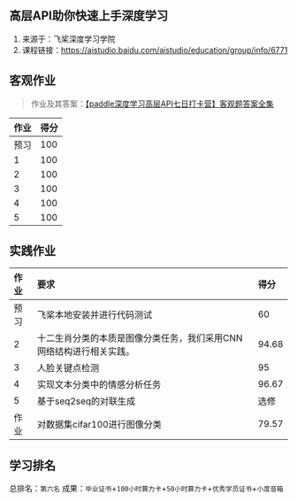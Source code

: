 ## 高层API助你快速上手深度学习

1. 来源于：飞桨深度学习学院
2. 课程链接：https://aistudio.baidu.com/aistudio/education/group/info/6771

## 客观作业

> 作业及其答案：[【paddle深度学习高层API七日打卡营】客观题答案全集](https://blog.csdn.net/weixin_45623093/article/details/113762097)

|作业|得分|
|:-|:-|
|预习|100|
|1|100| 
|2|100|
|3|100|
|4|100|
|5|100|

## 实践作业

|作业|要求|得分|
|:-|:-|:-|
|预习|飞桨本地安装并进行代码测试|60|
|2|十二生肖分类的本质是图像分类任务，我们采用CNN网络结构进行相关实践。|94.68|
|3|人脸关键点检测|95|
|4|实现文本分类中的情感分析任务|96.67|
|5|基于seq2seq的对联生成|选修|
|作业|对数据集cifar100进行图像分类|79.57|

## 学习排名

总排名：`第六名`
成果：`毕业证书`+`100小时算力卡`+`50小时算力卡`+`优秀学员证书`+`小度音箱`
